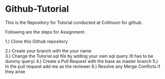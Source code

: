 # Github-Tutorial

This is the  Repository for Tutorial conducted at Collinson for github.

Following are the steps for Assignment.

1.) Clone this Github repository 

2.) Create your branch with the  your name <br/>
3.) Change the Tutorial.sql file by adding your own sql query (It has to be dummy query) 
4.) Create a Pull Request with the base as master branch 
5.) In the pull request add me as the reviewer 
6.) Resolve any Merge Conflicts if they arise 
